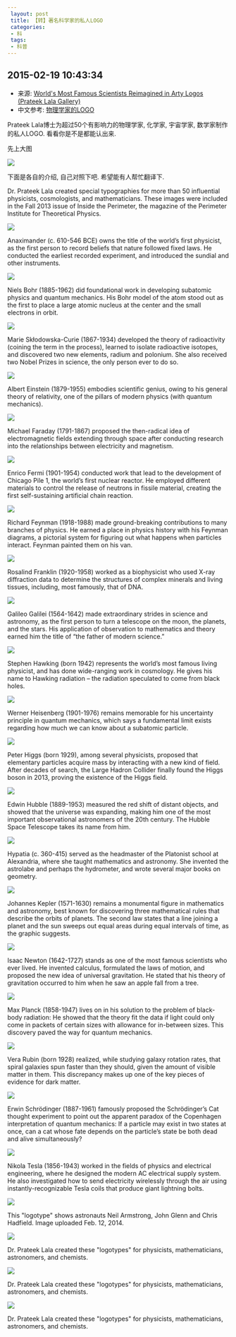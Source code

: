 ```yaml
---
 layout: post
 title: 【转】著名科学家的私人LOGO
 categories:
 - 科
 tags:
 - 科普
---
```


## 2015-02-19 10:43:34

- 来源: [World's Most Famous Scientists Reimagined in Arty Logos (Prateek Lala Gallery)](http://www.space.com/24646-famous-scientists-logos-prateek-lala-gallery.html)
- 中文参考: [物理学家的LOGO](http://www.cnblogs.com/joyfulphysics/p/4779943.html#opennewwindow)

Prateek Lala博士为超过50个有影响力的物理学家, 化学家, 宇宙学家, 数学家制作的私人LOGO. 看看你是不是都能认出来.

先上大图

![](/pic/prateek-lala-scientist-typography.jpg)

下面是各自的介绍, 自己对照下吧. 希望能有人帮忙翻译下.

Dr. Prateek Lala created special typographies for more than 50 influential physicists, cosmologists, and mathematicians. These images were included in the Fall 2013 issue of Inside the Perimeter, the magazine of the Perimeter Institute for Theoretical Physics.

![](/pic/prateek-lala-scientist-typography-anaximander.jpg)

Anaximander (c. 610-546 BCE) owns the title of the world’s first physicist, as the first person to record beliefs that nature followed fixed laws. He conducted the earliest recorded experiment, and introduced the sundial and other instruments.

![](/pic/prateek-lala-scientist-typography-bohr.jpg)

Niels Bohr (1885-1962) did foundational work in developing subatomic physics and quantum mechanics. His Bohr model of the atom stood out as the first to place a large atomic nucleus at the center and the small electrons in orbit.

![](/pic/prateek-lala-scientist-typography-curie.jpg)

Marie Skłodowska-Curie (1867-1934) developed the theory of radioactivity (coining the term in the process), learned to isolate radioactive isotopes, and discovered two new elements, radium and polonium. She also received two Nobel Prizes in science, the only person ever to do so.

![](/pic/prateek-lala-scientist-typography-einstein.jpg)

Albert Einstein (1879-1955) embodies scientific genius, owing to his general theory of relativity, one of the pillars of modern physics (with quantum mechanics).

![](/pic/prateek-lala-scientist-typography-faraday.jpg)

Michael Faraday (1791-1867) proposed the then-radical idea of electromagnetic fields extending through space after conducting research into the relationships between electricity and magnetism.

![](/pic/prateek-lala-scientist-typography-fermi.jpg)

Enrico Fermi (1901-1954) conducted work that lead to the development of Chicago Pile 1, the world’s first nuclear reactor. He employed different materials to control the release of neutrons in fissile material, creating the first self-sustaining artificial chain reaction.

![](/pic/prateek-lala-scientist-typography-feynman.jpg)

Richard Feynman (1918-1988) made ground-breaking contributions to many branches of physics. He earned a place in physics history with his Feynman diagrams, a pictorial system for figuring out what happens when particles interact. Feynman painted them on his van.

![](/pic/prateek-lala-scientist-typography-franklin.jpg)

Rosalind Franklin (1920-1958) worked as a biophysicist who used X-ray diffraction data to determine the structures of complex minerals and living tissues, including, most famously, that of DNA.

![](/pic/prateek-lala-scientist-typography-galileo.jpg)

Galileo Galilei (1564-1642) made extraordinary strides in science and astronomy, as the first person to turn a telescope on the moon, the planets, and the stars. His application of observation to mathematics and theory earned him the title of “the father of modern science.”

![](/pic/prateek-lala-scientist-typography-hawking.jpg)

Stephen Hawking (born 1942) represents the world’s most famous living physicist, and has done wide-ranging work in cosmology. He gives his name to Hawking radiation – the radiation speculated to come from black holes. 

![](/pic/prateek-lala-scientist-typography-heisenberg.jpg)

Werner Heisenberg (1901-1976) remains memorable for his uncertainty principle in quantum mechanics, which says a fundamental limit exists regarding how much we can know about a subatomic particle.

![](/pic/prateek-lala-scientist-typography-higgs.jpg)

Peter Higgs (born 1929), among several physicists, proposed that elementary particles acquire mass by interacting with a new kind of field. After decades of search, the Large Hadron Collider finally found the Higgs boson in 2013, proving the existence of the Higgs field.

![](/pic/prateek-lala-scientist-typography-hubble.jpg)

Edwin Hubble (1889-1953) measured the red shift of distant objects, and showed that the universe was expanding, making him one of the most important observational astronomers of the 20th century. The Hubble Space Telescope takes its name from him.

![](/pic/prateek-lala-scientist-typography-hypatia.jpg)

Hypatia (c. 360-415) served as the headmaster of the Platonist school at Alexandria, where she taught mathematics and astronomy. She invented the astrolabe and perhaps the hydrometer, and wrote several major books on geometry.

![](/pic/prateek-lala-scientist-typography-kepler.jpg)

Johannes Kepler (1571-1630) remains a monumental figure in mathematics and astronomy, best known for discovering three mathematical rules that describe the orbits of planets. The second law states that a line joining a planet and the sun sweeps out equal areas during equal intervals of time, as the graphic suggests.

![](/pic/prateek-lala-scientist-typography-newton.jpg)

Isaac Newton (1642-1727) stands as one of the most famous scientists who ever lived. He invented calculus, formulated the laws of motion, and proposed the new idea of universal gravitation. He stated that his theory of gravitation occurred to him when he saw an apple fall from a tree.

![](/pic/prateek-lala-scientist-typography-planck.jpg)

Max Planck (1858-1947) lives on in his solution to the problem of black-body radiation: He showed that the theory fit the data if light could only come in packets of certain sizes with allowance for in-between sizes. This discovery paved the way for quantum mechanics. 

![](/pic/prateek-lala-scientist-typography-rubin.jpg)

Vera Rubin (born 1928) realized, while studying galaxy rotation rates, that spiral galaxies spun faster than they should, given the amount of visible matter in them. This discrepancy makes up one of the key pieces of evidence for dark matter.

![](/pic/prateek-lala-scientist-typography-schrodinger.jpg)

Erwin Schrödinger (1887-1961) famously proposed the Schrödinger’s Cat thought experiment to point out the apparent paradox of the Copenhagen interpretation of quantum mechanics: If a particle may exist in two states at once, can a cat whose fate depends on the particle’s state be both dead and alive simultaneously?

![](/pic/prateek-lala-scientist-typography-tesla.jpg)

Nikola Tesla (1856-1943) worked in the fields of physics and electrical engineering, where he designed the modern AC electrical supply system. He also investigated how to send electricity wirelessly through the air using instantly-recognizable Tesla coils that produce giant lightning bolts.

![](/pic/prateek-logotypes-astronauts.jpg)

This "logotype" shows astronauts Neil Armstrong, John Glenn and Chris Hadfield. Image uploaded Feb. 12, 2014. 

![](/pic/prateek-physicists-logotypes-1.jpg)

Dr. Prateek Lala created these "logotypes" for physicists, mathematicians, astronomers, and chemists.

![](/pic/prateek-physicists-logotypes-2.jpg)

Dr. Prateek Lala created these "logotypes" for physicists, mathematicians, astronomers, and chemists.

![](/pic/prateek-physicists-logotypes-3.jpg)

Dr. Prateek Lala created these "logotypes" for physicists, mathematicians, astronomers, and chemists.

